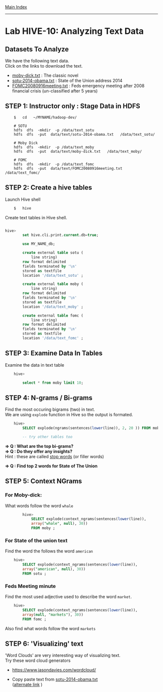 <link rel='stylesheet' href='../assets/css/main.css'/>

[Main Index](../../README.md)

-----

# Lab HIVE-10: Analyzing Text Data


## Datasets To Analyze
We have the following text data.  
Click on the links to download the text.
- [moby-dick.txt](../data/text/moby-dick.txt) : The classic novel
- [sotu-2014-obama.txt](../data/text/sotu-2014-obama.txt) : State of the Union address 2014
- [FOMC20080916meeting.txt](../data/text/FOMC20080916meeting.txt) : Feds emergency meeting after 2008 financial crisis  (un-classified after 5 years)

## STEP 1: Instructor only  : Stage Data in HDFS

```
    $   cd   ~/MYNAME/hadoop-dev/

    # SOTU
    hdfs  dfs  -mkdir  -p /data/text_sotu
    hdfs  dfs  -put  data/text/sotu-2014-obama.txt   /data/text_sotu/

    # Moby Dick
    hdfs  dfs  -mkdir  -p /data/text_moby
    hdfs  dfs  -put  data/text/moby-dick.txt   /data/text_moby/

    # FOMC
    hdfs  dfs  -mkdir  -p /data/text_fomc
    hdfs  dfs  -put  data/text/FOMC20080916meeting.txt    /data/text_fomc/

```


## STEP 2: Create a hive tables
Launch Hive shell

```bash
    $   hive
```

Create text tables in Hive shell.

```sql

hive>
        set hive.cli.print.current.db=true;

        use MY_NAME_db;

        create external table sotu (
            line string)
        row format delimited
        fields terminated by '\n'
        stored as textfile
        location '/data/text_sotu' ;

        create external table moby (
            line string)
        row format delimited
        fields terminated by '\n'
        stored as textfile
        location '/data/text_moby' ;

        create external table fomc (
            line string)
        row format delimited
        fields terminated by '\n'
        stored as textfile
        location '/data/text_fomc' ;


```

##  STEP 3: Examine Data In Tables
Examine the data in text table
```sql
    hive>

        select * from moby limit 10;
```


## STEP 4: N-grams / Bi-grams
Find the most occuring bigrams (two) in text.  
We are using `explode` function in Hive so the output is formated.

```sql
    hive>
        SELECT explode(ngrams(sentences(lower(line)), 2, 20 )) FROM moby;

        -- try other tables too
```

**=> Q : What are the top bi-grams?**  
**=> Q : Do they offer any insights?**  
Hint : these are called [stop words](https://en.wikipedia.org/wiki/Stop_words) (or filler words)

**=> Q : Find top 2 words for State of The Union**

## STEP 5: Context NGrams

### For Moby-dick:   
What words follow the word `whale`
```sql
        hive>
            SELECT explode(context_ngrams(sentences(lower(line)),
            array("whale", null), 30))
            FROM moby ;
```

###  For State of the union text  
Find the word the follows the word `american`
```sql
    hive>
        SELECT explode(context_ngrams(sentences(lower(line)),
        array("american", null), 30))
        FROM sotu ;
```

### Feds Meeting minute
Find the most used adjective used to describe the word `market`.

```sql
    hive>
        SELECT explode(context_ngrams(sentences(lower(line)),
        array(null, "markets"), 30))
        FROM fomc ;
```

Also find what words follow the word `markets`

## STEP 6: 'Visualizing' text
'Word Clouds' are very interesting way of visualizing text.  
Try these word cloud generators  
- https://www.jasondavies.com/wordcloud/

- Copy paste text from [sotu-2014-obama.txt](sotu-2014-obama.txt)   
([alternate link](https://raw.githubusercontent.com/elephantscale/HI-labs/master/hadoop-dev/hive/text/sotu-2014-obama.txt) )

